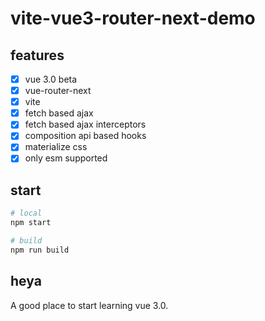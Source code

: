 # vite-vue3-router-next-demo

## features

- [x] vue 3.0 beta
- [x] vue-router-next
- [x] vite
- [x] fetch based ajax
- [x] fetch based ajax interceptors
- [x] composition api based hooks
- [x] materialize css
- [x] only esm supported

## start

```sh
# local
npm start

# build
npm run build
```

## heya

A good place to start learning vue 3.0.
